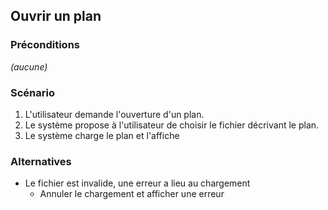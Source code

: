 ## Ouvrir un plan

### Préconditions

_(aucune)_

### Scénario

1. L'utilisateur demande l'ouverture d'un plan.
2. Le système propose à l'utilisateur de choisir le fichier décrivant le plan.
3. Le système charge le plan et l'affiche

### Alternatives

- Le fichier est invalide, une erreur a lieu au chargement
  - Annuler le chargement et afficher une erreur
